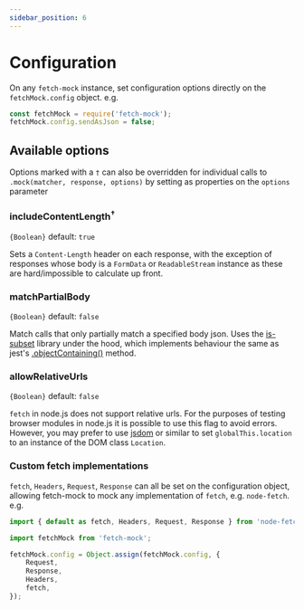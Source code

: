 ```yaml
---
sidebar_position: 6
---
```


# Configuration

On any `fetch-mock` instance, set configuration options directly on the `fetchMock.config` object. e.g.

```js
const fetchMock = require('fetch-mock');
fetchMock.config.sendAsJson = false;
```

## Available options

Options marked with a `†` can also be overridden for individual calls to `.mock(matcher, response, options)` by setting as properties on the `options` parameter

### includeContentLength<sup>†</sup>

`{Boolean}` default: `true`

Sets a `Content-Length` header on each response, with the exception of responses whose body is a `FormData` or `ReadableStream` instance as these are hard/impossible to calculate up front.

### matchPartialBody

`{Boolean}` default: `false`

Match calls that only partially match a specified body json. Uses the [is-subset](https://www.npmjs.com/package/is-subset) library under the hood, which implements behaviour the same as jest's [.objectContaining()](https://jestjs.io/docs/en/expect#expectobjectcontainingobject) method.

### allowRelativeUrls

`{Boolean}` default: `false`

`fetch` in node.js does not support relative urls. For the purposes of testing browser modules in node.js it is possible to use this flag to avoid errors. However, you may prefer to use [jsdom](https://www.npmjs.com/package/jsdom) or similar to set `globalThis.location` to an instance of the DOM class `Location`.

### Custom fetch implementations

`fetch`, `Headers`, `Request`, `Response` can all be set on the configuration object, allowing fetch-mock to mock any implementation of `fetch`, e.g. `node-fetch`. e.g.

```js
import { default as fetch, Headers, Request, Response } from 'node-fetch';

import fetchMock from 'fetch-mock';

fetchMock.config = Object.assign(fetchMock.config, {
	Request,
	Response,
	Headers,
	fetch,
});
```
